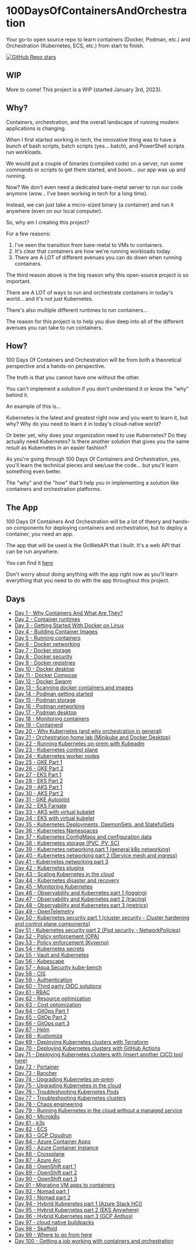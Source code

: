 # 100DaysOfContainersAndOrchestration
Your go-to open source repo to learn containers (Docker, Podman, etc.) and Orchestration (Kubernetes, ECS, etc.) from start to finish.

[![GitHub Repo stars](https://img.shields.io/github/stars/AdminTurnedDevOps/100DaysOfContainersAndOrchestration)](https://github.com/AdminTurnedDevOps/100DaysOfContainersAndOrchestrations)

## WIP
More to come! This project is a WIP (started January 3rd, 2023).

## Why?
Containers, orchestration, and the overall landscape of running modern applications is changing.

When I first started working in tech, the innovative thing was to have a bunch of bash scripts, batch scripts (yes... batch), and PowerShell scripts run workloads.

We would put a couple of binaries (compiled code) on a server, run some commands or scripts to get them started, and boom... our app was up and running.

Now? We don't even need a dedicated bare-metal server to run our code anymore (wow... I've been working in tech for a long time).

Instead, we can just take a micro-sized binary (a container) and run it anywhere (even on our local computer).

So, why am I creating this project?

For a few reasons:
1. I've seen the transition from bare-metal to VMs to containers.
2. It's clear that containers are how we're running workloads today.
3. There are A LOT of different avenues you can do down when running containers.

The third reason above is the big reason why this open-source project is so important.

There are A LOT of ways to run and orchestrate containers in today's world... and it's not just Kubernetes.

There's also multiple different runtimes to run containers...

The reason for this project is to help you dive deep into all of the different avenues you can take to run containers.

## How?
100 Days Of Containers and Orchestration will be from both a theoretical perspective and a hands-on perspective.

The truth is that you cannot have one without the other.

You can't implement a solution if you don't understand it or know the "why" behind it.

An example of this is...

Kubernetes is the latest and greatest right now and you want to learn it, but why? Why do you need to learn it in today's cloud-native world?

Or beter yet, why does your organization need to use Kubernetes? Do they actually need Kubernetes? Is there another solution that gives you the same result as Kubernetes in an easier fashion?

As you're going through 100 Days Of Containers and Orchestration, yes, you'll learn the technical pieces and see/use the code... but you'll learn something even better.

The "why" and the "how" that'll help you in implementing a solution like containers and orchestration platforms.

## The App
100 Days Of Containers And Orchestration will be a lot of theory and hands-on components for deploying containers and orchestration, but to deploy a container, you need an app.

The app that will be used is the GoWebAPI that I built. It's a web API that can be run anywhere.

You can find it [here](https://github.com/AdminTurnedDevOps/GoWebAPI)

Don't worry about doing anything with the app right now as you'll learn everything that you need to do with the app throughout this project.

## Days
- [Day 1 - Why Containers And What Are They?]()
- [Day 2 - Container runtimes]()
- [Day 3 - Getting Started With Docker on Linux]()
- [Day 4 - Building Container Images]()
- [Day 5 - Running containers]()
- [Day 6 - Docker networking]()
- [Day 7 - Docker storage]()
- [Day 8 - Docker security]()
- [Day 9 - Docker registries]()
- [Day 10 - Docker desktop]()
- [Day 11 - Docker Compose]()
- [Day 12 - Docker Swarm]()
- [Day 13 - Scanning docker containers and images]()
- [Day 14 - Podman getting started]()
- [Day 15 - Podman storage]()
- [Day 16 - Podman networking]()
- [Day 17 - Podman desktop]()
- [Day 18 - Monitoring containers]()
- [Day 19 - Containerd]()
- [Day 20 - Why Kubernetes (and why orchestration in general)]()
- [Day 21 - Orchestration home lab (Minikube and Docker Desktop) ]()
- [Day 22 - Running Kubernetes on-prem with Kubeadm]()
- [Day 23 - Kubernetes control plane]()
- [Day 24 - Kubernetes worker nodes]()
- [Day 25 - GKE Part 1]()
- [Day 26 - GKE Part 2]()
- [Day 27 - EKS Part 1]()
- [Day 28 - EKS Part 2]()
- [Day 29 - AKS Part 1]()
- [Day 30 - AKS Part 2]()
- [Day 31 - GKE Autopilot]()
- [Day 32 - EKS Fargate]()
- [Day 33 - AKS with virtual kubelet]()
- [Day 34 - EKS with virtual kubelet]()
- [Day 35 - Kubernetes Deployments, DaemonSets, and StatefulSets]()
- [Day 36 - Kubernetes Namespaces]()
- [Day 37 - Kubernetes ConfigMaps and configuration data]()
- [Day 38 - Kubernetes storage (PVC, PV, SC)]()
- [Day 39 - Kubernetes networking part 1 (general k8s networking)]()
- [Day 40 - Kubernetes networking part 2 (Service mesh and ingress)]()
- [Day 41 - Kubernetes networking part 3]()
- [Day 42 - Kubernetes plugins]()
- [Day 43 - Scaling Kubernetes in the cloud]()
- [Day 44 - Kubernetes disaster and recovery]()
- [Day 45 - Monitoring Kubernetes]()
- [Day 46 - Observability and Kubernetes part 1 (logging)]()
- [Day 47 - Observability and Kubernetes part 2 (tracing)]()
- [Day 48 - Observability and Kubernetes part 3 (metrics)]()
- [Day 49 - OpenTelemetry]()
- [Day 50 - Kubernetes security part 1 (cluster security - Cluster hardening and control plane components)]()
- [Day 51 - Kubernetes security part 2 (Pod security - NetworkPolicies)]()
- [Day 52 - Policy enforcement (OPA)]()
- [Day 53 - Policy enforcement (Kyverno)]()
- [Day 54 - Kubernetes secrets]()
- [Day 55 - Vault and Kubernetes]()
- [Day 56 - Kubescape]()
- [Day 57 - Aqua Security kube-bench]()
- [Day 58 - CIS]()
- [Day 59 - Authentication]()
- [Day 60 - Third party OIDC solutions]()
- [Day 61 - RBAC]()
- [Day 62 - Resource optimization]()
- [Day 63 - Cost optomization]()
- [Day 64 - GitOps Part 1]()
- [Day 65 - GitOp Part 2]()
- [Day 66 - GitOps part 3]()
- [Day 67 - Helm]()
- [Day 68 - Kustomize]()
- [Day 69 - Deploying Kubernetes clusters with Terraform]()
- [Day 70 - Deploying Kubernetes clusters with GitHub Actions]()
- [Day 71 - Deploying Kubernetes clusters with (insert another CICD tool here)]()
- [Day 72 - Portainer]()
- [Day 73 - Rancher]()
- [Day 74 - Upgrading Kubernetes on-prem]()
- [Day 75 - Upgrading Kubernetes in the cloud]()
- [Day 76 - Troubleshooting Kubernetes Pods]()
- [Day 77 - Troubleshooting Kubernetes clusters]()
- [Day 78 - Chaos engineering]()
- [Day 79 - Running Kubernetes in the cloud without a managed service]()
- [Day 80 - Microk8s]()
- [Day 81 - k3s]()
- [Day 82 - ECS]()
- [Day 83 - GCP Cloudrun]()
- [Day 84 - Azure Container Apps]()
- [Day 85 - Azure Container Instance]()
- [Day 86 - Crossplane]()
- [Day 87 - Azure Arc]()
- [Day 88 - OpenShift part 1]()
- [Day 89 - OpenShift part 2]()
- [Day 90 - OpenShift part 3]()
- [Day 91 - Migrating VM apps to containers]()
- [Day 92 - Nomad part 1]()
- [Day 93 - Nomad part 2]()
- [Day 94 - Hybrid Kubneretes part 1 (Azure Stack HCI)]()
- [Day 95 - Hybrid Kubernetes part 2 (EKS Anywhere)]()
- [Day 96 - Hybrid Kubernetes part 3 (GCP Anthos)]()
- [Day 97 - cloud native buildpacks]()
- [Day 98 - Skaffold]()
- [Day 99 - Where to go from here]()
- [Day 100 - Getting a job working with containers and orchestration]()